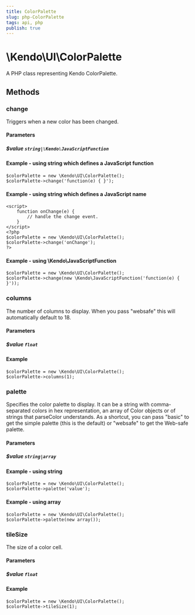 ```yaml
---
title: ColorPalette
slug: php-ColorPalette
tags: api, php
publish: true
---
```


# \Kendo\UI\ColorPalette

A PHP class representing Kendo ColorPalette.


## Methods

### change
Triggers when a new color has been changed.
#### Parameters

##### $value `string|\Kendo\JavaScriptFunction`

#### Example - using string which defines a JavaScript function

    $colorPalette = new \Kendo\UI\ColorPalette();
    $colorPalette->change('function(e) { }');

#### Example - using string which defines a JavaScript name
    <script>
        function onChange(e) {
            // handle the change event.
        }
    </script>
    <?php
    $colorPalette = new \Kendo\UI\ColorPalette();
    $colorPalette->change('onChange');
    ?>

#### Example - using \Kendo\JavaScriptFunction

    $colorPalette = new \Kendo\UI\ColorPalette();
    $colorPalette->change(new \Kendo\JavaScriptFunction('function(e) { }'));

### columns
The number of columns to display.  When you pass "websafe" this will
automatically default to 18.
#### Parameters

##### $value `float`



#### Example 
    $colorPalette = new \Kendo\UI\ColorPalette();
    $colorPalette->columns(1);

### palette
Specifies the color palette to display.  It can be a string with
comma-separated colors in hex representation, an array of Color
objects or of strings that parseColor understands.  As a shortcut,
you can pass "basic" to get the simple palette (this is the default)
or "websafe" to get the Web-safe palette.
#### Parameters

##### $value `string|array`



#### Example  - using string
    $colorPalette = new \Kendo\UI\ColorPalette();
    $colorPalette->palette('value');

#### Example  - using array
    $colorPalette = new \Kendo\UI\ColorPalette();
    $colorPalette->palette(new array());

### tileSize
The size of a color cell.
#### Parameters

##### $value `float`



#### Example 
    $colorPalette = new \Kendo\UI\ColorPalette();
    $colorPalette->tileSize(1);

